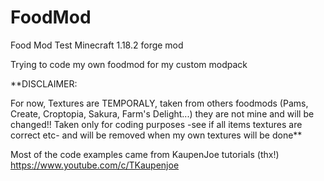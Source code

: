# FoodMod
Food Mod Test
Minecraft 1.18.2 forge mod

Trying to code my own foodmod for my custom modpack

**DISCLAIMER:

For now, Textures are TEMPORALY, taken from others foodmods (Pams, Create, Croptopia, Sakura, Farm's Delight...) they are not mine and will be changed!! 
Taken only for coding purposes -see if all items textures are correct etc- and will be removed when my own textures will be done**

Most of the code examples came from KaupenJoe tutorials (thx!)
https://www.youtube.com/c/TKaupenjoe
